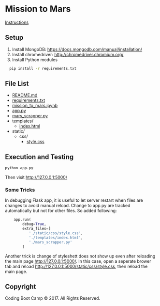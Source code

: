 # Mission to Mars

[Instructions](https://github.com/RutgersCodingBootcamp/RUTSOM201801DATA5-Class-Repository-DATA)

## Setup

1. Install MongoDB: https://docs.mongodb.com/manual/installation/
2. Install chromedriver:  http://chromedriver.chromium.org/
3. Install Python modules 
```bash
  pip install -r requirements.txt
  ```

## File List

* [README.md](README.md)
* [requirements.txt](requirements.txt)
* [mission_to_mars.ipynb](mission_to_mars.ipynb)
* [app.py](app.py)
* [mars_scrapper.py](mars_scrapper.py)
* templates/
  * [index.html](templates/index.html)
* static/
  * css/
    * [style.css](static/css/style.css)

## Execution and Testing

```bash
python app.py
```

Then visit http://127.0.0.1:5000/

### Some Tricks

In debugging Flask app, it is useful to let server restart when files are changes to avoid manual reload. 
Change to app.py are tracked automatically but not for other files. So added following:

```python
    app.run(
        debug=True,
        extra_files=[
           './static/css/style.css',
           './templates/index.html',
           './mars_scrapper.py'
        ]
```

Another trick is change of styleshett does not show up even after reloading the main page http://127.0.0.1:5000/.
In this case, open a seperate brower tab and reload http://127.0.0.1:5000/static/css/style.css, 
then reload the main page.

## Copyright

Coding Boot Camp © 2017. All Rights Reserved.
